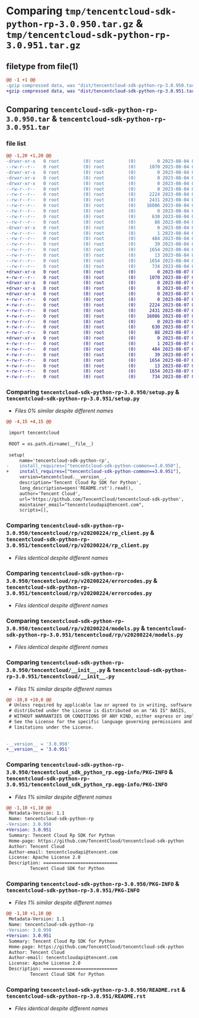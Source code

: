 # Comparing `tmp/tencentcloud-sdk-python-rp-3.0.950.tar.gz` & `tmp/tencentcloud-sdk-python-rp-3.0.951.tar.gz`

## filetype from file(1)

```diff
@@ -1 +1 @@
-gzip compressed data, was "dist/tencentcloud-sdk-python-rp-3.0.950.tar", last modified: Fri Aug  4 00:32:52 2023, max compression
+gzip compressed data, was "dist/tencentcloud-sdk-python-rp-3.0.951.tar", last modified: Mon Aug  7 00:32:32 2023, max compression
```

## Comparing `tencentcloud-sdk-python-rp-3.0.950.tar` & `tencentcloud-sdk-python-rp-3.0.951.tar`

### file list

```diff
@@ -1,20 +1,20 @@
-drwxr-xr-x   0 root         (0) root         (0)        0 2023-08-04 00:32:52.000000 tencentcloud-sdk-python-rp-3.0.950/
--rw-r--r--   0 root         (0) root         (0)     1070 2023-08-04 00:32:52.000000 tencentcloud-sdk-python-rp-3.0.950/setup.py
-drwxr-xr-x   0 root         (0) root         (0)        0 2023-08-04 00:32:52.000000 tencentcloud-sdk-python-rp-3.0.950/tencentcloud/
-drwxr-xr-x   0 root         (0) root         (0)        0 2023-08-04 00:32:52.000000 tencentcloud-sdk-python-rp-3.0.950/tencentcloud/rp/
-drwxr-xr-x   0 root         (0) root         (0)        0 2023-08-04 00:32:52.000000 tencentcloud-sdk-python-rp-3.0.950/tencentcloud/rp/v20200224/
--rw-r--r--   0 root         (0) root         (0)        0 2023-08-04 00:32:52.000000 tencentcloud-sdk-python-rp-3.0.950/tencentcloud/rp/v20200224/__init__.py
--rw-r--r--   0 root         (0) root         (0)     2224 2023-08-04 00:32:52.000000 tencentcloud-sdk-python-rp-3.0.950/tencentcloud/rp/v20200224/rp_client.py
--rw-r--r--   0 root         (0) root         (0)     2431 2023-08-04 00:32:52.000000 tencentcloud-sdk-python-rp-3.0.950/tencentcloud/rp/v20200224/errorcodes.py
--rw-r--r--   0 root         (0) root         (0)    16086 2023-08-04 00:32:52.000000 tencentcloud-sdk-python-rp-3.0.950/tencentcloud/rp/v20200224/models.py
--rw-r--r--   0 root         (0) root         (0)        0 2023-08-04 00:32:52.000000 tencentcloud-sdk-python-rp-3.0.950/tencentcloud/rp/__init__.py
--rw-r--r--   0 root         (0) root         (0)      630 2023-08-04 00:32:52.000000 tencentcloud-sdk-python-rp-3.0.950/tencentcloud/__init__.py
--rw-r--r--   0 root         (0) root         (0)       88 2023-08-04 00:32:52.000000 tencentcloud-sdk-python-rp-3.0.950/setup.cfg
-drwxr-xr-x   0 root         (0) root         (0)        0 2023-08-04 00:32:52.000000 tencentcloud-sdk-python-rp-3.0.950/tencentcloud_sdk_python_rp.egg-info/
--rw-r--r--   0 root         (0) root         (0)        1 2023-08-04 00:32:52.000000 tencentcloud-sdk-python-rp-3.0.950/tencentcloud_sdk_python_rp.egg-info/dependency_links.txt
--rw-r--r--   0 root         (0) root         (0)      484 2023-08-04 00:32:52.000000 tencentcloud-sdk-python-rp-3.0.950/tencentcloud_sdk_python_rp.egg-info/SOURCES.txt
--rw-r--r--   0 root         (0) root         (0)       39 2023-08-04 00:32:52.000000 tencentcloud-sdk-python-rp-3.0.950/tencentcloud_sdk_python_rp.egg-info/requires.txt
--rw-r--r--   0 root         (0) root         (0)     1654 2023-08-04 00:32:52.000000 tencentcloud-sdk-python-rp-3.0.950/tencentcloud_sdk_python_rp.egg-info/PKG-INFO
--rw-r--r--   0 root         (0) root         (0)       13 2023-08-04 00:32:52.000000 tencentcloud-sdk-python-rp-3.0.950/tencentcloud_sdk_python_rp.egg-info/top_level.txt
--rw-r--r--   0 root         (0) root         (0)     1654 2023-08-04 00:32:52.000000 tencentcloud-sdk-python-rp-3.0.950/PKG-INFO
--rw-r--r--   0 root         (0) root         (0)      734 2023-08-04 00:32:52.000000 tencentcloud-sdk-python-rp-3.0.950/README.rst
+drwxr-xr-x   0 root         (0) root         (0)        0 2023-08-07 00:32:32.000000 tencentcloud-sdk-python-rp-3.0.951/
+-rw-r--r--   0 root         (0) root         (0)     1070 2023-08-07 00:32:31.000000 tencentcloud-sdk-python-rp-3.0.951/setup.py
+drwxr-xr-x   0 root         (0) root         (0)        0 2023-08-07 00:32:32.000000 tencentcloud-sdk-python-rp-3.0.951/tencentcloud/
+drwxr-xr-x   0 root         (0) root         (0)        0 2023-08-07 00:32:32.000000 tencentcloud-sdk-python-rp-3.0.951/tencentcloud/rp/
+drwxr-xr-x   0 root         (0) root         (0)        0 2023-08-07 00:32:32.000000 tencentcloud-sdk-python-rp-3.0.951/tencentcloud/rp/v20200224/
+-rw-r--r--   0 root         (0) root         (0)        0 2023-08-07 00:32:31.000000 tencentcloud-sdk-python-rp-3.0.951/tencentcloud/rp/v20200224/__init__.py
+-rw-r--r--   0 root         (0) root         (0)     2224 2023-08-07 00:32:31.000000 tencentcloud-sdk-python-rp-3.0.951/tencentcloud/rp/v20200224/rp_client.py
+-rw-r--r--   0 root         (0) root         (0)     2431 2023-08-07 00:32:31.000000 tencentcloud-sdk-python-rp-3.0.951/tencentcloud/rp/v20200224/errorcodes.py
+-rw-r--r--   0 root         (0) root         (0)    16086 2023-08-07 00:32:31.000000 tencentcloud-sdk-python-rp-3.0.951/tencentcloud/rp/v20200224/models.py
+-rw-r--r--   0 root         (0) root         (0)        0 2023-08-07 00:32:31.000000 tencentcloud-sdk-python-rp-3.0.951/tencentcloud/rp/__init__.py
+-rw-r--r--   0 root         (0) root         (0)      630 2023-08-07 00:32:31.000000 tencentcloud-sdk-python-rp-3.0.951/tencentcloud/__init__.py
+-rw-r--r--   0 root         (0) root         (0)       88 2023-08-07 00:32:32.000000 tencentcloud-sdk-python-rp-3.0.951/setup.cfg
+drwxr-xr-x   0 root         (0) root         (0)        0 2023-08-07 00:32:32.000000 tencentcloud-sdk-python-rp-3.0.951/tencentcloud_sdk_python_rp.egg-info/
+-rw-r--r--   0 root         (0) root         (0)        1 2023-08-07 00:32:32.000000 tencentcloud-sdk-python-rp-3.0.951/tencentcloud_sdk_python_rp.egg-info/dependency_links.txt
+-rw-r--r--   0 root         (0) root         (0)      484 2023-08-07 00:32:32.000000 tencentcloud-sdk-python-rp-3.0.951/tencentcloud_sdk_python_rp.egg-info/SOURCES.txt
+-rw-r--r--   0 root         (0) root         (0)       39 2023-08-07 00:32:32.000000 tencentcloud-sdk-python-rp-3.0.951/tencentcloud_sdk_python_rp.egg-info/requires.txt
+-rw-r--r--   0 root         (0) root         (0)     1654 2023-08-07 00:32:32.000000 tencentcloud-sdk-python-rp-3.0.951/tencentcloud_sdk_python_rp.egg-info/PKG-INFO
+-rw-r--r--   0 root         (0) root         (0)       13 2023-08-07 00:32:32.000000 tencentcloud-sdk-python-rp-3.0.951/tencentcloud_sdk_python_rp.egg-info/top_level.txt
+-rw-r--r--   0 root         (0) root         (0)     1654 2023-08-07 00:32:32.000000 tencentcloud-sdk-python-rp-3.0.951/PKG-INFO
+-rw-r--r--   0 root         (0) root         (0)      734 2023-08-07 00:32:31.000000 tencentcloud-sdk-python-rp-3.0.951/README.rst
```

### Comparing `tencentcloud-sdk-python-rp-3.0.950/setup.py` & `tencentcloud-sdk-python-rp-3.0.951/setup.py`

 * *Files 0% similar despite different names*

```diff
@@ -4,15 +4,15 @@
 
 import tencentcloud
 
 ROOT = os.path.dirname(__file__)
 
 setup(
     name='tencentcloud-sdk-python-rp',
-    install_requires=["tencentcloud-sdk-python-common==3.0.950"],
+    install_requires=["tencentcloud-sdk-python-common==3.0.951"],
     version=tencentcloud.__version__,
     description='Tencent Cloud Rp SDK for Python',
     long_description=open('README.rst').read(),
     author='Tencent Cloud',
     url='https://github.com/TencentCloud/tencentcloud-sdk-python',
     maintainer_email="tencentcloudapi@tencent.com",
     scripts=[],
```

### Comparing `tencentcloud-sdk-python-rp-3.0.950/tencentcloud/rp/v20200224/rp_client.py` & `tencentcloud-sdk-python-rp-3.0.951/tencentcloud/rp/v20200224/rp_client.py`

 * *Files identical despite different names*

### Comparing `tencentcloud-sdk-python-rp-3.0.950/tencentcloud/rp/v20200224/errorcodes.py` & `tencentcloud-sdk-python-rp-3.0.951/tencentcloud/rp/v20200224/errorcodes.py`

 * *Files identical despite different names*

### Comparing `tencentcloud-sdk-python-rp-3.0.950/tencentcloud/rp/v20200224/models.py` & `tencentcloud-sdk-python-rp-3.0.951/tencentcloud/rp/v20200224/models.py`

 * *Files identical despite different names*

### Comparing `tencentcloud-sdk-python-rp-3.0.950/tencentcloud/__init__.py` & `tencentcloud-sdk-python-rp-3.0.951/tencentcloud/__init__.py`

 * *Files 1% similar despite different names*

```diff
@@ -10,8 +10,8 @@
 # Unless required by applicable law or agreed to in writing, software
 # distributed under the License is distributed on an "AS IS" BASIS,
 # WITHOUT WARRANTIES OR CONDITIONS OF ANY KIND, either express or implied.
 # See the License for the specific language governing permissions and
 # limitations under the License.
 
 
-__version__ = '3.0.950'
+__version__ = '3.0.951'
```

### Comparing `tencentcloud-sdk-python-rp-3.0.950/tencentcloud_sdk_python_rp.egg-info/PKG-INFO` & `tencentcloud-sdk-python-rp-3.0.951/tencentcloud_sdk_python_rp.egg-info/PKG-INFO`

 * *Files 1% similar despite different names*

```diff
@@ -1,10 +1,10 @@
 Metadata-Version: 1.1
 Name: tencentcloud-sdk-python-rp
-Version: 3.0.950
+Version: 3.0.951
 Summary: Tencent Cloud Rp SDK for Python
 Home-page: https://github.com/TencentCloud/tencentcloud-sdk-python
 Author: Tencent Cloud
 Author-email: tencentcloudapi@tencent.com
 License: Apache License 2.0
 Description: ============================
         Tencent Cloud SDK for Python
```

### Comparing `tencentcloud-sdk-python-rp-3.0.950/PKG-INFO` & `tencentcloud-sdk-python-rp-3.0.951/PKG-INFO`

 * *Files 1% similar despite different names*

```diff
@@ -1,10 +1,10 @@
 Metadata-Version: 1.1
 Name: tencentcloud-sdk-python-rp
-Version: 3.0.950
+Version: 3.0.951
 Summary: Tencent Cloud Rp SDK for Python
 Home-page: https://github.com/TencentCloud/tencentcloud-sdk-python
 Author: Tencent Cloud
 Author-email: tencentcloudapi@tencent.com
 License: Apache License 2.0
 Description: ============================
         Tencent Cloud SDK for Python
```

### Comparing `tencentcloud-sdk-python-rp-3.0.950/README.rst` & `tencentcloud-sdk-python-rp-3.0.951/README.rst`

 * *Files identical despite different names*

